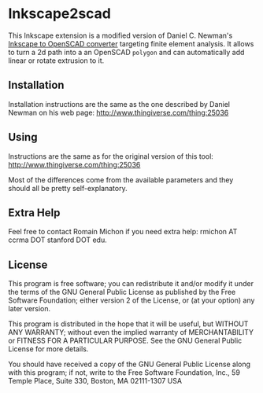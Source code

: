 # Inkscape2scad

This Inkscape extension is a modified version of Daniel C. Newman's [Inkscape to OpenSCAD
converter](http://www.thingiverse.com/thing:250360) targeting finite element
analysis. It allows to turn a 2d path into a an OpenSCAD `polygon` and can
automatically add linear or rotate extrusion to it.

## Installation

Installation instructions are the same as the one described by Daniel Newman
on his web page: <http://www.thingiverse.com/thing:25036>

## Using

Instructions are the same as for the original version of this tool:
<http://www.thingiverse.com/thing:25036>

Most of the differences come from the available parameters and they should all
be pretty self-explanatory.

## Extra Help

Feel free to contact Romain Michon if you need extra help: rmichon AT ccrma DOT
stanford DOT edu.

## License

This program is free software; you can redistribute it and/or modify
it under the terms of the GNU General Public License as published by
the Free Software Foundation; either version 2 of the License, or
(at your option) any later version.

This program is distributed in the hope that it will be useful,
but WITHOUT ANY WARRANTY; without even the implied warranty of
MERCHANTABILITY or FITNESS FOR A PARTICULAR PURPOSE.  See the
GNU General Public License for more details.

You should have received a copy of the GNU General Public License
along with this program; if not, write to the Free Software
Foundation, Inc., 59 Temple Place, Suite 330, Boston, MA  02111-1307  USA
